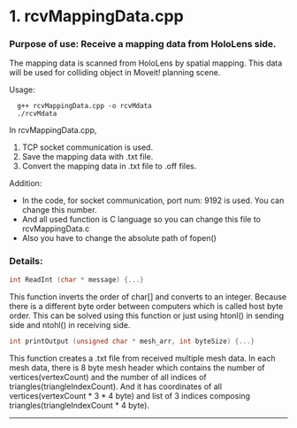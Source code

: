 # 1. rcvMappingData.cpp

### Purpose of use: Receive a mapping data from HoloLens side.

The mapping data is scanned from HoloLens by spatial mapping. This data will be used for colliding object in Moveit! planning scene.

Usage:
```
  g++ rcvMappingData.cpp -o rcvMdata
  ./rcvMdata
```
In rcvMappingData.cpp, 
1. TCP socket communication is used.
2. Save the mapping data with .txt file.
3. Convert the mapping data in .txt file to .off files.

Addition:

+ In the code, for socket communication, port num: 9192 is used. You can change this number.
+ And all used function is C language so you can change this file to rcvMappingData.c
+ Also you have to change the absolute path of fopen()

### Details:
```C
int ReadInt (char * message) {...}
```
This function inverts the order of char[] and converts to an integer. Because there is a different byte order between computers which is called host byte order. This can be solved using this function or just using htonl() in sending side and ntohl() in receiving side.
```C
int printOutput (unsigned char * mesh_arr, int byteSize) {...}
```
This function creates a .txt file from received multiple mesh data. In each mesh data, there is 8 byte mesh header which contains the number of vertices(vertexCount) and the number of all indices of triangles(triangleIndexCount). And it has coordinates of all vertices(vertexCount * 3 * 4 byte) and list of 3 indices composing triangles(triangleIndexCount * 4 byte).

------------
